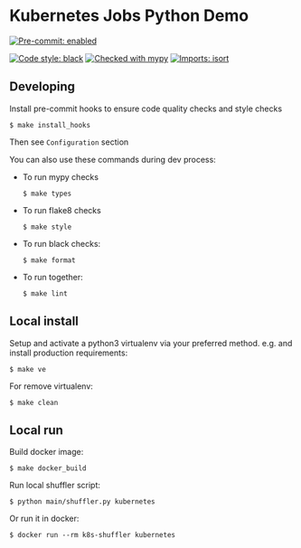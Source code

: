 Kubernetes Jobs Python Demo
===========================

[![Pre-commit: enabled](https://img.shields.io/badge/pre--commit-enabled-brightgreen?logo=pre-commit&logoColor=white&style=flat)](https://github.com/pre-commit/pre-commit)

[![Code style: black](https://img.shields.io/badge/code%20style-black-000000.svg)](https://github.com/psf/black)
[![Checked with mypy](http://www.mypy-lang.org/static/mypy_badge.svg)](http://mypy-lang.org/)
[![Imports: isort](https://img.shields.io/badge/%20imports-isort-%231674b1?style=flat&labelColor=ef8336)](https://pycqa.github.io/isort/)

Developing
-----------

Install pre-commit hooks to ensure code quality checks and style checks

    $ make install_hooks

Then see `Configuration` section

You can also use these commands during dev process:

- To run mypy checks

      $ make types

- To run flake8 checks

      $ make style

- To run black checks:

      $ make format

- To run together:

      $ make lint

Local install
-------------

Setup and activate a python3 virtualenv via your preferred method. e.g. and install production requirements:

    $ make ve

For remove virtualenv:

    $ make clean


Local run
-------------
Build docker image:

    $ make docker_build

Run local shuffler script:

    $ python main/shuffler.py kubernetes

Or run it in docker:

    $ docker run --rm k8s-shuffler kubernetes

